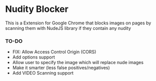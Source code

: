 # Nudity Blocker #

This is a Extension for Google Chrome that blocks images on pages by scanning them with NudeJS library if they contain any nudity

### TO-DO ###

* FIX: Allow Access Control Origin (CORS)
* Add options support
* Allow user to specify the image which will replace nude images
* Make it smarter (less false positives/negatives)
* Add VIDEO Scanning support
